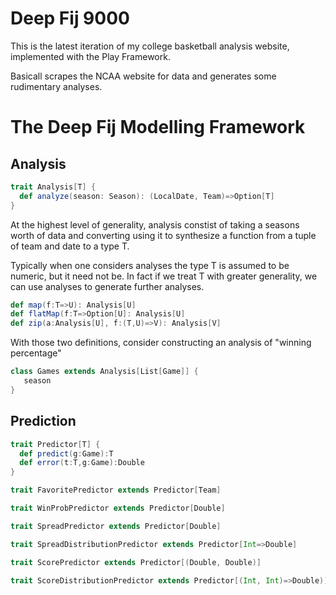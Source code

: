 Deep Fij 9000
=============

This is the latest iteration of my college basketball analysis website, implemented with the Play Framework.

Basicall scrapes the NCAA website for data and generates some rudimentary analyses.

The Deep Fij Modelling Framework
================================

Analysis
--------

```scala
trait Analysis[T] {
  def analyze(season: Season): (LocalDate, Team)=>Option[T]
}
```

At the highest level of generality, analysis constist of taking a seasons worth of data and converting using it to synthesize a function from a tuple of team and date to a type T.

Typically when one considers analyses the type T is assumed to be numeric, but it need not be.  In fact if we treat T with greater generality, we can use analyses to generate further analyses.
```scala
def map(f:T=>U): Analysis[U] 
def flatMap(f:T=>Option[U]: Analysis[U]
def zip(a:Analysis[U], f:(T,U)=>V): Analysis[V]
```
With those two definitions, consider constructing an analysis of "winning percentage"
```scala
class Games extends Analysis[List[Game]] {
   season  
}
``` 


Prediction
----------

```scala
trait Predictor[T] {
  def predict(g:Game):T
  def error(t:T,g:Game):Double
}
```

```scala
trait FavoritePredictor extends Predictor[Team]
```
```scala
trait WinProbPredictor extends Predictor[Double]
```
```scala
trait SpreadPredictor extends Predictor[Double]
```
```scala
trait SpreadDistributionPredictor extends Predictor[Int=>Double]
```
```scala
trait ScorePredictor extends Predictor[(Double, Double)]
```
```scala
trait ScoreDistributionPredictor extends Predictor[(Int, Int)=>Double)]
```
